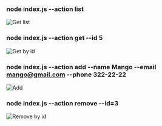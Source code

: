 ### node index.js --action list

![Get list](https://imgur.com/KRCZwDp.png)

### node index.js --action get --id 5

![Get by id](https://imgur.com/IWnVRKR.png)

### node index.js --action add --name Mango --email mango@gmail.com --phone 322-22-22

![Add](https://imgur.com/QnPMSza.png)

### node index.js --action remove --id=3

![Remove by id](https://imgur.com/vjKZZZC.png)
